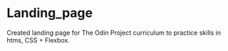 # Landing_page
Created landing page for The Odin Project curriculum to practice skills in htms, CSS + Flexbox.
